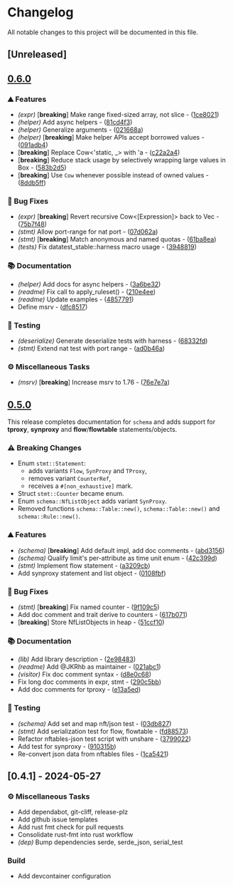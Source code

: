 # Changelog

All notable changes to this project will be documented in this file.

## [Unreleased]

## [0.6.0](https://github.com/nftables-rs/nftables-rs/compare/v0.5.0...v0.6.0)

### ⛰️ Features

- *(expr)* [**breaking**] Make range fixed-sized array, not slice - ([1ce8021](https://github.com/nftables-rs/nftables-rs/commit/1ce80215bdf4d6ce0d42794127caa11d4b270626))
- *(helper)* Add async helpers - ([81cd4f3](https://github.com/nftables-rs/nftables-rs/commit/81cd4f37387519eb7bfba833e9be13ed5ed728f6))
- *(helper)* Generalize arguments - ([021668a](https://github.com/nftables-rs/nftables-rs/commit/021668a9231864d597b9165719df9830ca8b0c92))
- *(helper)* [**breaking**] Make helper APIs accept borrowed values - ([091adb4](https://github.com/nftables-rs/nftables-rs/commit/091adb43134f523c4ae7276d59f87e55e3436d93))
- [**breaking**] Replace Cow<'static, _> with 'a - ([c22a2a4](https://github.com/nftables-rs/nftables-rs/commit/c22a2a47d68888441028e4921711b72ac15aee2a))
- [**breaking**] Reduce stack usage by selectively wrapping large values in Box - ([583b2d5](https://github.com/nftables-rs/nftables-rs/commit/583b2d58cb3a8d55a348752b7ef248a00df899bf))
- [**breaking**] Use `Cow` whenever possible instead of owned values - ([8ddb5ff](https://github.com/nftables-rs/nftables-rs/commit/8ddb5ff132e757b95ac8b4cb8e05295f38a7098e))

### 🐛 Bug Fixes

- *(expr)* [**breaking**] Revert recursive Cow<[Expression]> back to Vec - ([75b7f48](https://github.com/nftables-rs/nftables-rs/commit/75b7f48795fe87857f2e9dfcd859eb5075de30ac))
- *(stmt)* Allow port-range for nat port - ([07d062a](https://github.com/nftables-rs/nftables-rs/commit/07d062a8de0827a8a50f865d9ceaf61975ad8415))
- *(stmt)* [**breaking**] Match anonymous and named quotas - ([61ba8ea](https://github.com/nftables-rs/nftables-rs/commit/61ba8eaec6502674104b77666dc89f8bc052e7ad))
- *(tests)* Fix datatest_stable::harness macro usage - ([3948819](https://github.com/nftables-rs/nftables-rs/commit/3948819e109e4fe66ed1f7a954c9bd6d2f6530e6))

### 📚 Documentation

- *(helper)* Add docs for async helpers - ([3a6be32](https://github.com/nftables-rs/nftables-rs/commit/3a6be325a8f97bc42ca15cc4c4e183aa369c80ac))
- *(readme)* Fix call to apply_ruleset() - ([210e4ee](https://github.com/nftables-rs/nftables-rs/commit/210e4ee7c3eafd265be7e997294ba68571732ecc))
- *(readme)* Update examples - ([4857791](https://github.com/nftables-rs/nftables-rs/commit/48577917d67703819a9b73f3866df0bfaa3773eb))
- Define msrv - ([dfc8517](https://github.com/nftables-rs/nftables-rs/commit/dfc8517372dd8360dac27fbf8859d32b2f8f8bad))

### 🧪 Testing

- *(deserialize)* Generate deserialize tests with harness - ([68332fd](https://github.com/nftables-rs/nftables-rs/commit/68332fd8dfe3d03921b8f0fad64a324ba4b6b326))
- *(stmt)* Extend nat test with port range - ([ad0b46a](https://github.com/nftables-rs/nftables-rs/commit/ad0b46a0f5b6a739e10e0d8b2a39b50547ab02f3))

### ⚙️ Miscellaneous Tasks

- *(msrv)* [**breaking**] Increase msrv to 1.76 - ([76e7e7a](https://github.com/nftables-rs/nftables-rs/commit/76e7e7ad6b277bb63dd632adfe022cccf9959c5c))


## [0.5.0](https://github.com/namib-project/nftables-rs/compare/v0.4.1...v0.5.0)

This release completes documentation for `schema` and adds support for **tproxy**,
**synproxy** and **flow**/**flowtable** statements/objects.

### ⚠️ Breaking Changes

- Enum `stmt::Statement`:
  - adds variants `Flow`, `SynProxy` and `TProxy`,
  - removes variant `CounterRef`,
  - receives a `#[non_exhaustive]` mark.
- Struct `stmt::Counter` became enum.
- Enum `schema::NfListObject` adds variant `SynProxy`.
- Removed functions `schema::Table::new()`, `schema::Table::new()` and `schema::Rule::new()`.

### ⛰️ Features

- *(schema)* [**breaking**] Add default impl, add doc comments - ([abd3156](https://github.com/namib-project/nftables-rs/commit/abd3156e846c13be3a9c8a9df31395580ba0d75b))
- *(schema)* Qualify limit's per-attribute as time unit enum - ([42c399d](https://github.com/namib-project/nftables-rs/commit/42c399d2d26e8cb4ae9324e5315bcb746beb6f10))
- *(stmt)* Implement flow statement - ([a3209cb](https://github.com/namib-project/nftables-rs/commit/a3209cb2c293f64043d96a454dee9970eeda679a))
- Add synproxy statement and list object - ([0108fbf](https://github.com/namib-project/nftables-rs/commit/0108fbfc9ecf6523083b4bd77215431a90e11c16))

### 🐛 Bug Fixes

- *(stmt)* [**breaking**] Fix named counter - ([9f109c5](https://github.com/namib-project/nftables-rs/commit/9f109c51e4b657acf1194e4342f175b0394d2cd8))
- Add doc comment and trait derive to counters - ([617b071](https://github.com/namib-project/nftables-rs/commit/617b071330960cc8092ded5fcbaf91c0579e35d1))
- [**breaking**] Store NfListObjects in heap - ([51ccf10](https://github.com/namib-project/nftables-rs/commit/51ccf106dac1b810eec6d61af602284d594c440a))

### 📚 Documentation

- *(lib)* Add library description - ([2e98483](https://github.com/namib-project/nftables-rs/commit/2e98483b74a75c0e3dfed9dc53cc8d87ee0edda4))
- *(readme)* Add @JKRhb as maintainer - ([021abc1](https://github.com/namib-project/nftables-rs/commit/021abc1cbf636f980084e8390924691fa873d3df))
- *(visitor)* Fix doc comment syntax - ([d8e0c68](https://github.com/namib-project/nftables-rs/commit/d8e0c68391fdaa07c66ebb53e202239fae53be4b))
- Fix long doc comments in expr, stmt - ([290c5bb](https://github.com/namib-project/nftables-rs/commit/290c5bbb0c3890c0fa94b915e27b1d26b48f5042))
- Add doc comments for tproxy - ([e13a5ed](https://github.com/namib-project/nftables-rs/commit/e13a5ed90d9dcc9475e66e64ad0dc29a7bc71514))

### 🧪 Testing

- *(schema)* Add set and map nft/json test - ([03db827](https://github.com/namib-project/nftables-rs/commit/03db827a9a8630a3f10129b91eb47b06cb667c36))
- *(stmt)* Add serialization test for flow, flowtable - ([fd88573](https://github.com/namib-project/nftables-rs/commit/fd8857314d8a611724d753567664fd9301d4299e))
- Refactor nftables-json test script with unshare - ([3799022](https://github.com/namib-project/nftables-rs/commit/3799022069311f47770aa061da5c05bf70e306bb))
- Add test for synproxy - ([910315b](https://github.com/namib-project/nftables-rs/commit/910315ba22a8fc2f38e3d0e2ac84c670deb2ec82))
- Re-convert json data from nftables files - ([1ca5421](https://github.com/namib-project/nftables-rs/commit/1ca5421807e4663087cdcf5801ead27b74eb6b72))


## [0.4.1] - 2024-05-27

### ⚙️ Miscellaneous Tasks

- Add dependabot, git-cliff, release-plz
- Add github issue templates
- Add rust fmt check for pull requests
- Consolidate rust-fmt into rust workflow
- *(dep)* Bump dependencies serde, serde_json, serial_test

### Build

- Add devcontainer configuration

<!-- generated by git-cliff -->
